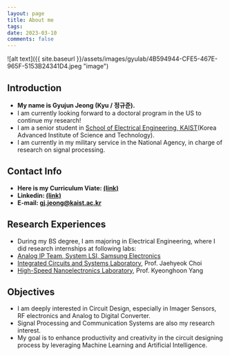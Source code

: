```yaml
---
layout: page
title: About me
tags: 
date: 2023-03-10
comments: false
---
```

![alt text]({{ site.baseurl }}/assets/images/gyulab/4B594944-CFE5-467E-965F-5153B24341D4.jpeg "image")

## Introduction
* <b>My name is Gyujun Jeong (Kyu / 정규준).</b>
* I am currently looking forward to a doctoral program in the US to continue my research!
* I am a senior student in <a href="https://ee.kaist.ac.kr/en/">School of Electrical Engineering, KAIST</a>(Korea Advanced Institute of Science and Technology). 
* I am currently in my military service in the National Agency, in charge of research on signal processing.

## Contact Info
* <b>Here is my Curriculum Viate: <a href="https://drive.google.com/file/d/1K55L5gBM32n33XbAczWg0OZ10w3rRmRP/view?usp=share_link">(link)</a></b>
* <b>Linkedin: <a href="https://www.linkedin.com/in/gyujun-jeong-155a5225a/">(link)</a></b>
* <b>E-mail: <a href="mailto:gj.jeong@kaist.ac.kr">gj.jeong@kaist.ac.kr</a></b>

## Research Experiences
* During my BS degree, I am majoring in Electrical Engineering, where I did research internships at following labs:
* <a href="https://semiconductor.samsung.com/about-us/business-area/system-lsi/">Analog IP Team, System LSI, Samsung Electronics</a>
* <a href="https://www.icsl.kaist.ac.kr">Integrated Circuits and Systems Laboratory</a>, Prof. Jaehyeok Choi
* <a href="http://hsnl.kaist.ac.kr">High-Speed Nanoelectronics Laboratory</a>, Prof. Kyeonghoon Yang

## Objectives
* I am deeply interested in Circuit Design, especially in Imager Sensors, RF electronics and Analog to Digital Converter. 
* Signal Processing and Communication Systems are also my research interest. 
* My goal is to enhance productivity and creativity in the circuit designing process by leveraging Machine Learning and Artificial Intelligence.


